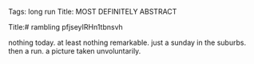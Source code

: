 Tags: long run
Title: MOST DEFINITELY ABSTRACT
  
Title:# rambling pfjseyIRHn1tbnsvh  
  
nothing today. at least nothing remarkable. just a sunday in the suburbs. then a run. a picture taken unvoluntarily.  
